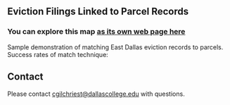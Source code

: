 ## Eviction Filings Linked to Parcel Records

### You can explore this map [as its own web page here](https://cgilchriest-dcccd.github.io/eviction-parcel-matching/)

Sample demonstration of matching East Dallas eviction records to parcels. 
Success rates of match technique: 
## Contact
Please contact cgilchriest@dallascollege.edu with questions. 



